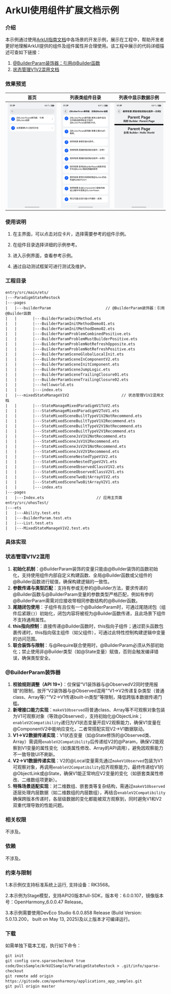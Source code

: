# ArkUI使用组件扩展文档示例

### 介绍

本示例通过使用[ArkUI指南文档](https://gitcode.com/openharmony/docs/tree/master/zh-cn/application-dev/ui)中各场景的开发示例，展示在工程中，帮助开发者更好地理解ArkUI提供的组件及组件属性并合理使用。该工程中展示的代码详细描述可查如下链接：

1. [@BuilderParam装饰器：引用@Builder函数](https://gitcode.com/openharmony/docs/blob/master/zh-cn/application-dev/ui/state-management/arkts-builderparam.md)
2. [状态管理V1V2混用文档](https://gitcode.com/openharmony/docs/blob/master/zh-cn/application-dev/ui/state-management/arkts-v1-v2-mixusage.md)

### 效果预览

| 首页                                 | 列表类组件目录                            | 列表中显示数据示例                            |
|------------------------------------|------------------------------------|------------------------------------|
| ![](screenshots/device/image1.png) | ![](screenshots/device/image2.png) | ![](screenshots/device/image3.png) |

### 使用说明

1. 在主界面，可以点击对应卡片，选择需要参考的组件示例。

2. 在组件目录选择详细的示例参考。

3. 进入示例界面，查看参考示例。

4. 通过自动测试框架可进行测试及维护。

### 工程目录
```
entry/src/main/ets/
|---ParadigmStateRestock
|---pages
|   |---builderParam                		// @BuilderParam装饰器：引用@Builder函数
|   |       |---BuilderParamInitMethod.ets
|   |       |---BuilderParamInitMethodDemo01.ets
|   |       |---BuilderParamInitMethodDemo02.ets
|   |       |---BuilderParamProblemCombinedPositive.ets
|   |       |---BuilderParamProblemMustBuilderPositive.ets
|   |       |---BuilderParamProblemNotRefreshOpposite.ets
|   |       |---BuilderParamProblemNotRefreshPositive.ets
|   |       |---BuilderParamSceneGlobalLocalInit.ets
|   |       |---BuilderParamSceneInComponentV2.ets
|   |       |---BuilderParamSceneInitComponent.ets
|   |       |---BuilderParamSceneJumpLogic.ets
|   |       |---BuilderParamSceneTrailingClosure01.ets
|   |       |---BuilderParamSceneTrailingClosure02.ets
|   |       |---helloworld.ets
|   |       |---index.ets
|   |---mixedStateManageV1V2                       // 状态管理V1V2混用文档 
|   |       |---StateManageMixedParadigmV1ToV2.ets
|   |       |---StateManageMixedParadigmV2ToV1.ets
|   |       |---StateMixedSceneBuiltTypeV1V2NotRecommend.ets
|   |       |---StateMixedSceneBuiltTypeV1V2Recommend.ets
|   |       |---StateMixedSceneBuiltTypeV2V1NotRecommend.ets
|   |       |---StateMixedSceneBuiltTypeV2V1Recommend.ets
|   |       |---StateMixedSceneJsV1V2NotRecommend.ets
|   |       |---StateMixedSceneJsV1V2Recommend.ets
|   |       |---StateMixedSceneJsV2V1NotRecommend.ets
|   |       |---StateMixedSceneJsV2V1Recommend.ets
|   |       |---StateMixedSceneNestedTypeV1V2.ets
|   |       |---StateMixedSceneNestedTypeV2V1.ets
|   |       |---StateMixedSceneObservedClassV1V2.ets
|   |       |---StateMixedSceneObservedClassV2V1.ets
|   |       |---StateMixedSceneTwoBitArrayV1V2.ets
|   |       |---StateMixedSceneTwoBitArrayV2V1.ets
|   |       |---index.ets 
|---pages
|   |---Index.ets                       // 应用主页面
entry/src/ohosTest/
|---ets
|   |---Ability.test.ets                       
|   |---BuilderParam.test.ets                       
|   |---List.test.ets                    
|   |---MixedStateManageV1V2.test.ets                       
```
### 具体实现

### 状态管理V1V2混用

1. **初始化机制**：@BuilderParam装饰的变量只能由@Builder装饰的函数初始化，支持使用组件内部自定义构建函数、全局@Builder函数或父组件的@Builder函数进行赋值，确保构建逻辑的一致性。
2. **参数传递与类型匹配**：支持有参或无参的@Builder方法，要求传递的@Builder函数与@BuilderParam变量的参数类型严格匹配，例如有参的@BuilderParam需需对应接收带相同参数结构的@Builder函数。
3. **尾随闭包使用**：子组件有且仅有一个@BuilderParam时，可通过尾随闭包（组件后紧跟`{}`）初始化，闭包内容将被视为@Builder函数传递，且此场景下组件不支持通用属性。
4. **this指向控制**：直接传递@Builder函数时，this指向子组件；通过箭头函数包裹传递时，this指向宿主组件（如父组件），可通过此特性控制构建逻辑中变量的访问范围。
5. **联合装饰与限制**：与@Require联合使用时，@BuilderParam必须从外部初始化；禁止使用非@Builder类型（如@State变量）赋值，否则会触发编译错误，确保类型安全。

### @BuilderParam装饰器

1. **校验规则调整（API 19+）**：仅保留“V1装饰器与@ObservedV2同时使用报错”的限制，放开“V2装饰器与@Observed混用”“V1->V2传递复杂类型（普通class、Array等）”“V2->V1传递built-in类型”等限制，降低跨版本数据传递门槛。
2. **新增接口能力实现**：`makeV1Observed`将普通class、Array等不可观察对象包装为V1可观察对象（等效@Observed），支持初始化@ObjectLink；`enableV2Compatibility`递归为V1状态变量开启V2观察能力，确保V1变量在@ComponentV2中能响应变化，二者常搭配实现V2->V1数据联动。
3. **V1->V2数据传递实现**：V1状态变量（如@State修饰的@Observed类、Array）需调用`enableV2Compatibility`后传递给V2的@Param，确保V2能观察到V1变量的属性变化（如类属性修改、Array的API调用），避免因观察能力不一致导致UI不刷新。
4. **V2->V1数据传递实现**：V2的@Local变量需先通过`makeV1Observed`包装为V1可观察对象，再调用`enableV2Compatibility`拉齐观察能力，最终传递给V1的@ObjectLink或@State，确保V1能正常响应V2变量的变化（如嵌套类属性修改、二维数组项更新）。
5. **特殊场景适配实现**：对二维数组、嵌套类等复杂结构，需通过`makeV1Observed`逐层处理内层数据（如二维数组的内层数组），再结合`enableV2Compatibility`确保跨版本传递时，各层级数据的变化都能被双方观察到，同时避免V1和V2双重代理导致的性能问题。
### 相关权限

不涉及。

### 依赖

不涉及。

### 约束与限制

1.本示例仅支持标准系统上运行, 支持设备：RK3568。

2.本示例为Stage模型，支持API20版本full-SDK，版本号：6.0.0.107，镜像版本号：OpenHarmony_6.0.0.47 Release。

3.本示例需要使用DevEco Studio 6.0.0.858 Release (Build Version: 5.0.13.200， built on May 13, 2025)及以上版本才可编译运行。

### 下载

如需单独下载本工程，执行如下命令：

````
git init
git config core.sparsecheckout true
code/DocsSample/ArkUISample/ParadigmStateRestock > .git/info/sparse-checkout
git remote add origin https://gitcode.com/openharmony/applications_app_samples.git
git pull origin master
````